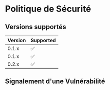 # Politique de Sécurité

## Versions supportés

| Version | Supported          |
| ------- | ------------------ |
| 0.1.x   | :white_check_mark: |
| 0.1.x   | :white_check_mark: |
| 0.2.x   | :white_check_mark: |

## Signalement d'une Vulnérabilité

